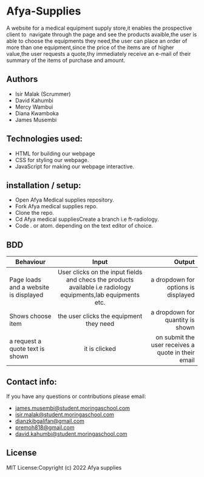 # Afya-Supplies
A website for a medical equipment supply store,it enables the prospective client to  navigate through the page and see the products avaible,the user is able to choose the equipments they need,the user can place an order of more than one equipment,since the price of the items are of higher value,the user requests a quote,thy immediately receive an e-mail of their summary of the items of purchase and amount. 
## Authors
- Isir Malak (Scrummer)
- David Kahumbi
- Mercy Wambui
- Diana Kwamboka
- James Musembi
## Technologies used:
- HTML for building our webpage
- CSS for styling our webpage.
- JavaScript for making our webpage interactive.
## installation / setup:
- Open Afya Medical supplies repository.
- Fork Afya medical supplies repo.
- Clone the repo.
- Cd Afya medical suppliesCreate a branch i.e ft-radiology.
- Code . or atom. depending on the text editor of choice.
## BDD
|Behaviour 	           |    Input 	                 |       Output          |
|----------------------|:---------------------------:|----------------------:|       
|Page loads and  a website is displayed|User clicks on the input fields and checs the products available i.e radiology equipments,lab equipments etc.|a dropdown for options is displayed |                       
|Shows choose item |the user clicks the equipment they need|a dropdown for quantity is shown|
|a request a quote text is shown|it is clicked|on submit the user receives a quote in their email|

## Contact info:
If you have any questions or contributions please email:
- james.musembi@student.moringaschool.com
- isir.malak@student.moringaschool.com
- dianzkibgalifan@gmail.com
- premoh818@gmail.com
- david.kahumbi@student.moringaschool.com

## License
MIT License:Copyright (c) 2022 Afya supplies